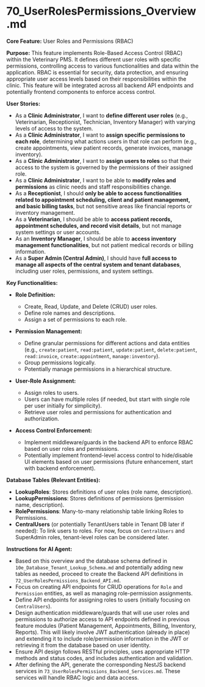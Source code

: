 # 70_UserRolesPermissions_Overview.md

**Core Feature:** User Roles and Permissions (RBAC)

**Purpose:** This feature implements Role-Based Access Control (RBAC) within the Veterinary PMS. It defines different user roles with specific permissions, controlling access to various functionalities and data within the application.  RBAC is essential for security, data protection, and ensuring appropriate user access levels based on their responsibilities within the clinic. This feature will be integrated across all backend API endpoints and potentially frontend components to enforce access control.

**User Stories:**

*   As a **Clinic Administrator**, I want to **define different user roles** (e.g., Veterinarian, Receptionist, Technician, Inventory Manager) with varying levels of access to the system.
*   As a **Clinic Administrator**, I want to **assign specific permissions to each role**, determining what actions users in that role can perform (e.g., create appointments, view patient records, generate invoices, manage inventory).
*   As a **Clinic Administrator**, I want to **assign users to roles** so that their access to the system is governed by the permissions of their assigned role.
*   As a **Clinic Administrator**, I want to be able to **modify roles and permissions** as clinic needs and staff responsibilities change.
*   As a **Receptionist**, I should **only be able to access functionalities related to appointment scheduling, client and patient management, and basic billing tasks**, but not sensitive areas like financial reports or inventory management.
*   As a **Veterinarian**, I should be able to **access patient records, appointment schedules, and record visit details**, but not manage system settings or user accounts.
*   As an **Inventory Manager**, I should be able to **access inventory management functionalities**, but not patient medical records or billing information.
*   As a **Super Admin (Central Admin)**, I should have **full access to manage all aspects of the central system and tenant databases**, including user roles, permissions, and system settings.

**Key Functionalities:**

*   **Role Definition:**
    *   Create, Read, Update, and Delete (CRUD) user roles.
    *   Define role names and descriptions.
    *   Assign a set of permissions to each role.

*   **Permission Management:**
    *   Define granular permissions for different actions and data entities (e.g., `create:patient`, `read:patient`, `update:patient`, `delete:patient`, `read:invoice`, `create:appointment`, `manage:inventory`).
    *   Group permissions logically.
    *   Potentially manage permissions in a hierarchical structure.

*   **User-Role Assignment:**
    *   Assign roles to users.
    *   Users can have multiple roles (if needed, but start with single role per user initially for simplicity).
    *   Retrieve user roles and permissions for authentication and authorization.

*   **Access Control Enforcement:**
    *   Implement middleware/guards in the backend API to enforce RBAC based on user roles and permissions.
    *   Potentially implement frontend-level access control to hide/disable UI elements based on user permissions (future enhancement, start with backend enforcement).

**Database Tables (Relevant Entities):**

*   **LookupRoles**: Stores definitions of user roles (role name, description).
*   **LookupPermissions**: Stores definitions of permissions (permission name, description).
*   **RolePermissions**: Many-to-many relationship table linking Roles to Permissions.
*   **CentralUsers** (or potentially TenantUsers table in Tenant DB later if needed):  To link users to roles.  For now, focus on `CentralUsers` and SuperAdmin roles, tenant-level roles can be considered later.

**Instructions for AI Agent:**

*   Based on this overview and the database schema defined in `10e_Database_Tenant_Lookup_Schema.md` and potentially adding new tables as needed, proceed to create the Backend API definitions in `72_UserRolesPermissions_Backend_API.md`.
*   Focus on creating API endpoints for CRUD operations for `Role` and `Permission` entities, as well as managing role-permission assignments.
*   Define API endpoints for assigning roles to users (initially focusing on `CentralUsers`).
*   Design authentication middleware/guards that will use user roles and permissions to authorize access to API endpoints defined in previous feature modules (Patient Management, Appointments, Billing, Inventory, Reports).  This will likely involve JWT authentication (already in place) and extending it to include role/permission information in the JWT or retrieving it from the database based on user identity.
*   Ensure API design follows RESTful principles, uses appropriate HTTP methods and status codes, and includes authentication and validation.
*   After defining the API, generate the corresponding NestJS backend services in `73_UserRolesPermissions_Backend_Services.md`. These services will handle RBAC logic and data access.